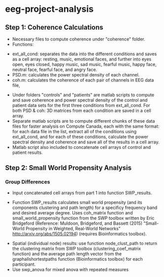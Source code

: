 # eeg-project-analysis

## Step 1: Coherence Calculations
* Necessary files to compute coherence under "coherence" folder. 
* Functions: 
- ext_all_cond: separates the data into the different conditions and saves as a cell array: resting, music, emotional faces, and further into eyes open, eyes closed, happy music, sad music, fearful music, happy face, neutral face, fearful face, and angry face.
- PSD.m: calculates the power spectral density of each channel. 
- coh.m: calculates the coherence of each pair of channels in EEG data file, 

* Under folders "controls" and "patients" are matlab scripts to compute and save coherence and power spectral density of the control and patient data sets for the first three conditions from ext_all_cond. For both PSD & coh: 3D matrices from each condition are saved in a cell array.
* Separate matlab scripts are to compute different chunks of these data files for faster analysis on Compute Canada, each with the same format: for each data file in the list, extract all of the conditions using ext_all_cond, and for each of these conditions, calculate the power spectral density and coherence and save all of the results in a cell array.
* Matlab script also included to concatenate cell arrays of control and patient results.

## Step 2: Small World Propensity Analysis
### Group Differences
* Input concatenated cell arrays from part 1 into function SWP_results.
- Function SWP_results calculates small world propensity (and its components clustering and path length) for a specificy frequency band and desired average degree. Uses coh_matrix function and small_world_propensity function from the SWP toolbox written by Eric Bridgeford (Reference: Muldoon, Bridgeford, and Bassett (2015) "Small-World Propensity in Weighted, Real-World Networks" http://arxiv.org/abs/1505.02194) (requires Bioinformatics toolbox).
* Spatial (individual node) results: use function node_clust_path to return the clustering matrix from SWP toolbox (clustering_coef_matrix function) and the average path length vector from the graphallshortestpaths function (Bioinformatics toolbox) for each participant.
* Use swp_anova for mixed anova with repeated measures






